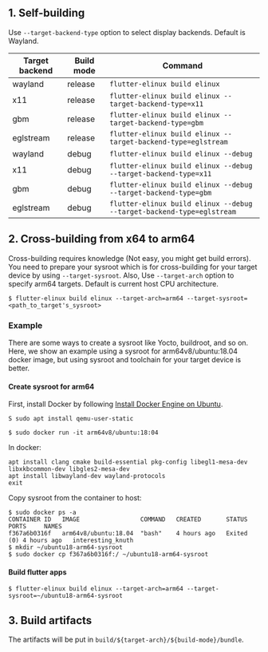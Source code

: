 ## 1. Self-building
Use `--target-backend-type` option to select display backends. Default is Wayland.

|Target backend|Build mode| Command |
| ------------ | -------- | ------- |
| wayland      | release  | `flutter-elinux build elinux` |
| x11          | release  | `flutter-elinux build elinux --target-backend-type=x11` |
| gbm          | release  | `flutter-elinux build elinux --target-backend-type=gbm` |
| eglstream    | release  | `flutter-elinux build elinux --target-backend-type=eglstream` |
| wayland      | debug    | `flutter-elinux build elinux --debug` |
| x11          | debug    | `flutter-elinux build elinux --debug --target-backend-type=x11` |
| gbm          | debug    | `flutter-elinux build elinux --debug --target-backend-type=gbm` |
| eglstream    | debug    | `flutter-elinux build elinux --debug --target-backend-type=eglstream` |

## 2. Cross-building from x64 to arm64
Cross-building requires knowledge (Not easy, you might get build errors). You need to prepare your sysroot which is for cross-building for your target device by using `--target-sysroot`. Also, Use `--target-arch` option to specify arm64 targets. Default is current host CPU architecture. 

```Shell
$ flutter-elinux build elinux --target-arch=arm64 --target-sysroot=<path_to_target's_sysroot>
```

### Example
There are some ways to create a sysroot like Yocto, buildroot, and so on. Here, we show an example using a sysroot for arm64v8/ubuntu:18.04 docker image, but using sysroot and toolchain for your target device is better.

#### Create sysroot for arm64
First, install Docker by following [Install Docker Engine on Ubuntu](https://docs.docker.com/engine/install/ubuntu/).

```Shell
S sudo apt install qemu-user-static
```

```Shell
$ sudo docker run -it arm64v8/ubuntu:18:04
```

In docker:
```Shell
apt install clang cmake build-essential pkg-config libegl1-mesa-dev libxkbcommon-dev libgles2-mesa-dev
apt install libwayland-dev wayland-protocols
exit
```

Copy sysroot from the container to host:
```Shell
$ sudo docker ps -a
CONTAINER ID   IMAGE                 COMMAND   CREATED       STATUS                   PORTS     NAMES
f367a6b0316f   arm64v8/ubuntu:18.04  "bash"    4 hours ago   Exited (0) 4 hours ago   interesting_knuth
$ mkdir ~/ubuntu18-arm64-sysroot
$ sudo docker cp f367a6b0316f:/ ~/ubuntu18-arm64-sysroot
```

#### Build flutter apps
```Shell
$ flutter-elinux build elinux --target-arch=arm64 --target-sysroot=~/ubuntu18-arm64-sysroot
```

## 3. Build artifacts
The artifacts will be put in `build/${target-arch}/${build-mode}/bundle`.